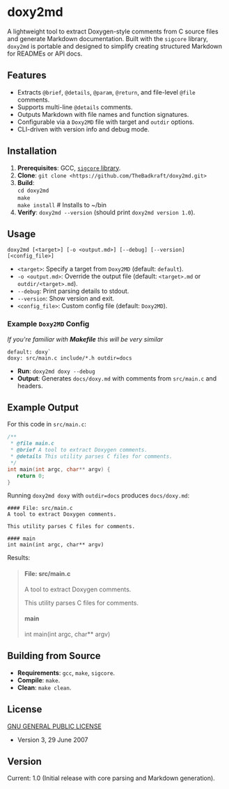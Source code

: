 # doxy2md

A lightweight tool to extract Doxygen-style comments from C source files and generate Markdown documentation. Built with the `sigcore` library, `doxy2md` is portable and designed to simplify creating structured Markdown for READMEs or API docs.

## Features
- Extracts `@brief`, `@details`, `@param`, `@return`, and file-level `@file` comments.
- Supports multi-line `@details` comments.
- Outputs Markdown with file names and function signatures.
- Configurable via a `Doxy2MD` file with target and `outdir` options.
- CLI-driven with version info and debug mode.

## Installation
1. **Prerequisites**: GCC, [`sigcore` library][1].
2. **Clone**: `git clone <https://github.com/TheBadkraft/doxy2md.git>`
3. **Build**:  
   `cd doxy2md`  
   `make`  
   `make install`  # Installs to ~/bin  
4. **Verify**: `doxy2md --version` (should print `doxy2md version 1.0`).

## Usage  
`doxy2md [<target>] [-o <output.md>] [--debug] [--version] [<config_file>]`  
- `<target>`: Specify a target from `Doxy2MD` (default: `default`).
- `-o <output.md>`: Override the output file (default: `<target>.md` or `outdir/<target>.md`).
- `--debug`: Print parsing details to stdout.
- `--version`: Show version and exit.
- `<config_file>`: Custom config file (default: `Doxy2MD`).

### Example `Doxy2MD` Config  
*If you're familiar with **Makefile** this will be very similar*  
``` plaintext
default: doxy` 
doxy: src/main.c include/*.h outdir=docs
```
- **Run**: `doxy2md doxy --debug`
- **Output**: Generates `docs/doxy.md` with comments from `src/main.c` and headers.

## Example Output  
For this code in `src/main.c`:  
``` c
/**
 * @file main.c
 * @brief A tool to extract Doxygen comments.
 * @details This utility parses C files for comments.
 */
int main(int argc, char** argv) {
   return 0;
}
```

Running `doxy2md doxy` with `outdir=docs` produces `docs/doxy.md`:
``` plaintext  
#### File: src/main.c
A tool to extract Doxygen comments.

This utility parses C files for comments.

#### main  
int main(int argc, char** argv)
```  
Results:      
> #### File: src/main.c  
> A tool to extract Doxygen comments.  
>  
> This utility parses C files for comments.  
>  
> #### main  
> int main(int argc, char** argv)  
  
## Building from Source
- **Requirements**: `gcc`, `make`, `sigcore`.
- **Compile**: `make`.
- **Clean**: `make clean`.

## License
[GNU GENERAL PUBLIC LICENSE][2]
- Version 3, 29 June 2007

## Version
Current: 1.0 (Initial release with core parsing and Markdown generation).

[1]: https://github.com/TheBadkraft/sigcore  
[2]: https://github.com/TheBadkraft/doxy2md/blob/main/LICENSE
